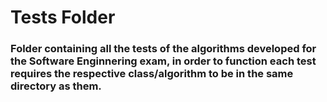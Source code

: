 # Tests Folder
### Folder containing all the tests of the algorithms developed for the Software Enginnering exam, in order to function each test requires the respective class/algorithm to be in the same directory as them.

